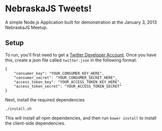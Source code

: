 # NebraskaJS Tweets!

A simple Node.js Application built for demonstration at the January 3, 2013 NebraskaJS Meetup.

## Setup

To run, you'll first need to get a [Twitter Developer Account](https://dev.twitter.com/apps/new). Once you
have this, create a json file called `twitter.json` in the following format:

    {
        "consumer_key": "YOUR_CONSUMER_KEY_HERE",
        "consumer_secret": "YOUR_CONSUMER_SECRET_HERE",
        "access_token_key": "YOUR_ACCESS_TOKEN_KEY_HERE",
        "access_token_secret": "YOUR_ACCESS_TOKEN_SECRET"
    }

Next, install the required dependencies

    ./install.sh

This will install all npm dependencies, and then run `bower install` to install the client-side dependencies.
